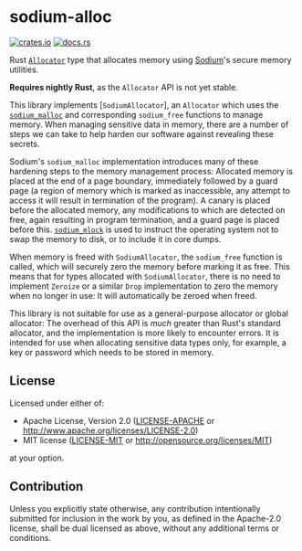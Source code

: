 # sodium-alloc
[![crates.io](https://img.shields.io/crates/v/sodium-alloc.svg)](https://crates.io/crate/sodium-alloc)
[![docs.rs](https://docs.rs/sodium-alloc/badge.svg)](https://docs.rs/sodium-alloc)

Rust [`Allocator`](https://doc.rust-lang.org/std/alloc/trait.Allocator.html)
type that allocates memory using [Sodium](https://doc.libsodium.org/)'s secure
memory utilities.

**Requires nightly Rust**, as the `Allocator` API is not yet stable.

This library implements [`SodiumAllocator`], an `Allocator` which uses the
[`sodium_malloc`](https://doc.libsodium.org/memory_management#guarded-heap-allocations)
and corresponding `sodium_free` functions to manage memory. When managing
sensitive data in memory, there are a number of steps we can take to help harden
our software against revealing these secrets.

Sodium's `sodium_malloc` implementation introduces many of these hardening steps
to the memory management process: Allocated memory is placed at the end of a
page boundary, immediately followed by a guard page (a region of memory which is
marked as inaccessible, any attempt to access it will result in termination of
the program). A canary is placed before the allocated memory, any modifications
to which are detected on free, again resulting in program termination, and a
guard page is placed before this.
[`sodium_mlock`](https://doc.libsodium.org/memory_management#locking-memory) is
used to instruct the operating system not to swap the memory to disk, or to
include it in core dumps.

When memory is freed with `SodiumAllocator`, the `sodium_free` function is
called, which will securely zero the memory before marking it as free. This
means that for types allocated with `SodiumAllocator`, there is no need to
implement `Zeroize` or a similar `Drop` implementation to zero the memory when
no longer in use: It will automatically be zeroed when freed.

This library is not suitable for use as a general-purpose allocator or global
allocator: The overhead of this API is *much* greater than Rust's standard
allocator, and the implementation is more likely to encounter errors. It is
intended for use when allocating sensitive data types only, for example, a key
or password which needs to be stored in memory.

## License
Licensed under either of:

 * Apache License, Version 2.0 ([LICENSE-APACHE](LICENSE-APACHE) or
   http://www.apache.org/licenses/LICENSE-2.0)
 * MIT license ([LICENSE-MIT](LICENSE-MIT) or
   http://opensource.org/licenses/MIT)

at your option.

## Contribution
Unless you explicitly state otherwise, any contribution intentionally submitted
for inclusion in the work by you, as defined in the Apache-2.0 license, shall be
dual licensed as above, without any additional terms or conditions.
